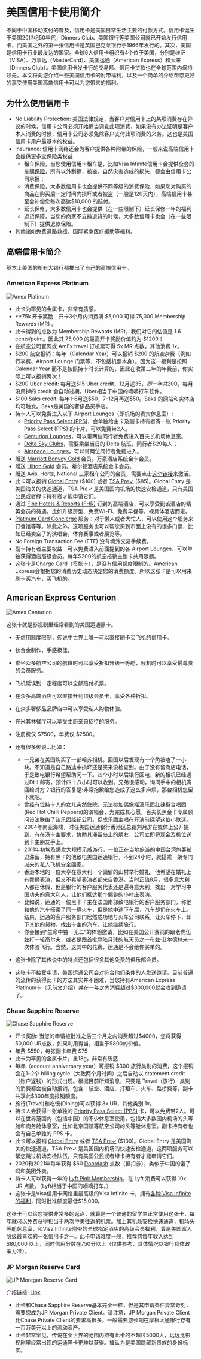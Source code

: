 # 美国信用卡使用简介

不同于中国移动支付的普及，信用卡是美国日常生活主要的付款方式。信用卡诞生于美国20世纪50年代，Dinners Club、美国银行等美国公司就已开始发行信用卡，而美国之外的第一张信用卡是英国巴克莱银行于1966年发行的。其次，美国是信用卡行业最发达的国家。全球6大信用卡组织有4个位于美国，分别是维萨（VISA）、万事达（MasterCard）、美国运通（American Express）和大来（Dinners Club）。美国信用卡发卡行的交易额、信用卡贷款也在全球范围内保持领先。本文将向您介绍一些美国信用卡的附带福利，以及一个简单的介绍帮您更好的享受使用美国高端信用卡可以为您带来的福利。

## 为什么使用信用卡

- No Liability Protection: 美国法律规定，当客户对信用卡上的某项消费存在异议的时候，信用卡公司必须开始适当调查此项消费，如果没有办法证明是客户本人消费的时候，信用卡公司必须免除客户支付此项消费的义务。这也是美国信用卡用户最基本的权益。
- Insurance: 信用卡网络还会为客户提供各种附带的保险，一般来说高端信用卡会提供更多宝保险类权益
	- 租车保险，当您使用信用卡租车是，比如Visa Infinite信用卡会提供全套的[车辆保险](https://visa-infinite.com/bq/benefits/auto-rental-insurance_23)，所有以外刮擦，被盗，自然灾害造成的损失，都会由信用卡公司承担；
	- 消费保险，大多数信用卡也会提供不同等级的消费保险，如果您对购买的商品在购买后一定时间内损坏或者被盗（一般是120天内），高端信用卡甚至会补偿您每次高达$10,000 的赔付。
	- 延长保修，大多数信用卡也会提供（在一些限制下）延长保修一年的福利
	- 退货保障，当您的商家不支持退货的时候，大多数信用卡也会（在一些限制下）提供退款保险。
- 其他诸如免费道路救援，国际紧急医疗援助等福利。




## 高端信用卡简介

基本上美国的所有大银行都推出了自己的高端信用卡。

### American Express Platinum 

![Amex Platinum](https://i0.wp.com/thepointsguy.com/wp-content/uploads/2017/03/IMG_7190.jpg?fit=2000%2C1333px&ssl=1)

- 此卡为罕见的金属卡，非常有质感。
- **75k 开卡奖励：开卡3个月内消费满 $5,000 可得 75,000 Membership Rewards (MR) 。
- 此卡得到的点数为 Membership Rewards (MR)，我们对它的估值是 1.6 cents/point。因此其 75,000 的最高开卡奖励价值约为 $1200！
- 在航空公司官网或 AmEx travel 订机票可得 5x MR 点数，其他消费 1x。
- \$200 航空报销：每年（Calendar Year）可以报销 ​\$200 的航空杂费（例如行李费、Airport Lounge 门票等，不包括机票本身）。因为这一福利是按照 Calendar Year 而不是按照持卡时长计算的，因此在收第二年的年费前，你实际上可以报销两次！
- \$200 Uber credit: 每月送\$15 Uber credit，12月送$35，即一年共$200。每月没用掉的 credit 会自动过期。Uber相当于中国的嘀嘀打车软件。
- \$100 Saks credit: 每年1-6月送​\$50，7-12月再送\$50。Saks 的网站和实体店均可触发。Saks是美国的奢侈品买手店。
- 持卡人可以免费进入以下 Airport Lounges（即机场的贵宾休息室）:
    - [Priority Pass Select (PPS)](https://www.prioritypass.com/en/select)，会单独给主卡及副卡持有者寄一张 Priority Pass Select (PPS) 的卡片，可以免费带2人。
    - [Centurion Lounges](http://thecenturionlounge.com/)，可以带两位同行者免费进入百夫长机场休息室。
    - [Delta Sky Clubs](https://www.delta.com/skyclub/skyclub.action)，需要乘坐当日的 Delta 航班，同行者$29每人；
    - [Airspace Lounges](http://www.airspacelounge.com/)，可以带两位同行者免费进入。
- 赠送 [Marriott Bonvoy Gold](https://www.marriott.com/loyalty/member-benefits.mi) 会员。万豪酒店系统金卡会员。
- 赠送 [Hilton Gold](https://hiltonhonors3.hilton.com/en/explore/benefits/index.html) 会员。希尔顿酒店系统金卡会员。
- 赠送 Avis, Hertz, National 三家租车公司的会员，需要点击[这个链接](https://global.americanexpress.com/card-benefits/detail/car-rental-privileges)来激活。
- 此卡可以报销 [Global Entry](https://www.cbp.gov/travel/trusted-traveler-programs/global-entry) (\$100) 或者 [TSA Pre✓](https://www.tsa.gov/tsa-precheck) (\$85)。Global Entry 是美国海关的快速通道，TSA Pre✓ 是美国国内机场的快速安检通道，只有美国公民或者绿卡持有者才能申请它们。
- 通过 [Fine Hotels & Resorts (FHR)](https://www.americanexpressfhr.com/featured_hotel_searches/new) 订到的高端酒店，可以享受到该酒店的精英会员的待遇，比如升级房型、免费Wi-Fi、免费早餐等，视具体酒店而定。
- [Platinum Card Concierge](https://www.americanexpress.com/us/credit-cards/benefits/detail/platinum-card-concierge/platinum) 服务：对于懒人或者大忙人，可以使用这个服务来订餐馆等等。除此之外，这项服务也可以帮您买到市面上没有的很多门票，比如已经卖空了的演唱会，体育赛事或者展览等。
- No Foreign Transaction Fee (FTF) 没有境外交易手续费。
- 副卡持有者主要权益：可以免费进入前面提到的各 Airport Lounges、可以单独获得酒店高级会员。每年$200的航空报销主副卡共用限额。
- 这张卡是Charge Card（签帐卡），是没有信用额度限制的。American Express会根据您的消费历史动态决定您的消费额度。所以这张卡是可以用来刷卡买汽车，买飞机的。



## American Express Centurion

![Amex Centurion](https://www.investopedia.com/thmb/S9BBvW-rcrSst7_yUpPflAwK85M=/1600x1200/filters:fill(auto,1)/2273200482_39647d9263_h-2404809d75ec4753b4f807a6d114f9e6.jpg)

这张卡就是影视剧里经常看到的美国运通黑卡。

- 无信用额度限制，传说中世界上唯一可以直接刷卡买飞机的信用卡。
- 钛合金制作，手感极佳。
- 乘坐众多航空公司的航班时可以享受折扣升级一等舱，候机时可以享受最尊贵的会员服务。
- 飞机延误到一定程度可以全额赔付机票。
- 在众多高端酒店可以直接升到顶级会员卡，享受各种折扣。
- 在众多奢侈品品牌店中可以享受私人购物体验。
- 在米其林餐厅可以享受主厨亲自招待的服务。
- 注册费仅 $7500，年费仅 $2500。
- 还有很多传说…比如：
    - 一兄弟在美国购买了一部哈苏相机。回国以后发现有一个角被嗑了一小块。不知道是自己路途中损坏还是买来没检查到。由于没有留商店电话，于是致电银行希望帮助问一下。四个小时以后银行回电，新的相机已经通过DHL邮寄，预计四十八小时可以收到。兄弟很感动，询问手中的相机寄回给对方？银行的答复是:非常抱歉给您造成了这么多麻烦，那台相机您留下就吧。
    - 曾经有位持卡人的女儿突然住院，无法参加偶像摇滚乐团红辣椒合唱团(Red Hot Chilli Peppers)的演唱会，为完成其心愿，百夫长黑金卡专属顾问设法联络了该乐团经纪公司，促成乐团主唱在开演前探望这位小歌迷。
    - 2004年南亚海啸，时任美国运通银行香港区总裁刘月屏在媒体上公开提到，有在港卡主要求，协助其滞留岛上的朋友，公司立即将现金及机位送到卡主朋友手上。
    - 2011年初埃及爆发大规模示威游行，一位正在当地旅游的中国台湾旅客被迫滞留，持有黑卡的他致电美国运通银行，不到24小时，就搭乘一架专门派来的私人飞机安全回家。
    - 香港本地的一位大亨在意大利一个偏僻的山村举行婚礼，他希望在婚礼上有舞狮表演，但又不希望表演者都来自香港。当时正值8月，很多意大利人都在休假，但是银行的客户服务代表还是遍寻意大利，找出一对学习中国功夫的意大利人，让他们抵达那个偏僻的小村庄表演。
    - 比如说，运通的一位黑卡卡主在法国南部致电银行的客户服务部门，称他和他的汽车搭乘了同一辆火车，但是他中途下车后，汽车却仍在火车上。结果，运通的客户服务部门居然成功地与火车公司联系，让火车停下，卸下其他的货物，找出卡主的汽车，让他继续旅行。
    - 你会接到“生命中独一无二”的体验邀请，比如在美国公开赛前的跟老虎伍兹打一轮高尔夫，或者是跟首批登陆月球的航天员之一布兹·艾尔德林来一次体验飞行。当然，这其中的花费，运通是不会给你买单的。

- 这张卡除了其传说中的特点还包括很多其他免费的俱乐部会员。
- 这张卡不接受申请，美国运通公司会对符合他们条件的人发送邀请。目前普遍的流传的获得此卡的方法其实并不困难，当您持有American Express Platinum卡（见前文介绍）并在一年之内消费超过\$300,000就会收到邀请了。



### Chase Sapphire Reserve 

![Chase Sapphire Reserve](https://frequentmiler.boardingarea.com/wp-content/uploads/2017/08/Sapphire-Reserve-Greg-e1574007181646.jpg)

- 开卡奖励: 当您的申请被批准之后三个月之内消费超过\$4000，您将获得50,000 UR点数，如果利用得当，相当于\$800的价值。
- 年费 \$550，每张副卡年费 \$75
- 此卡为罕见的金属卡片，重18g，非常有质感
- 每年（account anniversary year）可报销 \$300 旅行类别的消费，这个报销会在1~2个 billing cycle（大致两个月时间）之后自动以 statement credit （账户返钱）的形式出现。根据目前所知消息，只要是 Travel（旅行） 类别的消费都会被自动报销，包含：航空、酒店、打租车、火车、路桥费等。副卡共享此\$300年度报销额度。
- 旅行(Travel)和吃饭(Dining)可以获得 3x UR，其他类别 1x。
- 持卡人会获得一张单独的 [Priority Pass Select (PPS)](https://www.prioritypass.com/en/select) 卡，可以免费带2人。可以在世界范围内（包括中国）的不少休息室使用，包括大多数国内机场的头等舱和商务舱休息室，比如北京国航等航空公司的头等舱休息室。副卡持有者也会有自己单独的 PPS 卡。
- 此卡可以报销 [Global Entry](https://www.cbp.gov/travel/trusted-traveler-programs/global-entry) 或者  [TSA Pre✓](https://www.tsa.gov/tsa-precheck) ($100)。Global Entry 是美国海关的快速通道，TSA Pre✓ 是美国国内机场的快速安检通道，这两项服务可以帮您跳过机场安检队伍，只有美国公民或者绿卡持有者才能申请它们。
- 2020和2021年每年获得 $60 [Doordash](https://apply.uscreditcardguide.com/credit-card/doordash/apply/) 点数（抵扣券），类似于中国的饿了吗和美团外卖。
- 持卡人可以获得一年的 [Lyft Pink Membership](https://help.lyft.com/hc/en-us/articles/360037342653-Lyft-Pink)，在 Lyft 消费可以获得 10x UR 点数。（Lyft相当于中国的嘀嘀打车。）
- 这张卡是Visa信用卡网络里最高级的Visa Infinite 卡，拥有[各种 Visa Infinite 的福利](https://www.uscreditcardguide.com/visa-信用卡福利简介/)，同时批准额度最低$15,000。

这张卡可以给您提供非常多的返点，就算是一个普通的留学生正常使用这张卡，每年就可以免费获得相当于两次中美往返的机票。加上其机场安检快速通道，机场头等舱休息室，和Visa Infinite附带的全球指定酒店的高级会员福利，算是美国富人阶级最喜欢的一张信用卡之一。此卡申请难度一般，推荐您每年收入达到$80,000 以上，同时信用分数在750分以上（仅供参考，具体情况以银行具体政策为准）。



### JP Morgan Reserve Card

![JP Moregan Reserve Card](https://therewardboss.com/wp-content/uploads/2016/09/JP-Morgan-Reserve-Credit-Card-100000-Bonus.png)

介绍链接: [Link](https://www.chase.com/card-benefits/jpmreserve/travel)

- 此卡和Chase Sapphire Reserve基本完全一样，但是其申请条件异常苛刻，需要您成为JP Morgan Private Client。请注意，JP Morgan Private Client比Chase Private Client的要求高很多。一般需要您长期在摩根大通银行存有一百万美元以上的流动资产。
- 此卡非常罕见，传说在全世界的范围内持有此卡的不超过5000人，远远比影视剧里经常出现的运通黑卡更难以获得。被认为是美国隐藏新贵族的身份标实。
